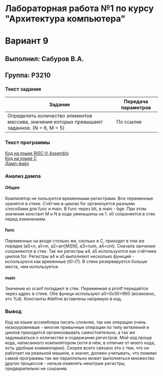 # Лабораторная работа №1 по курсу "Архитектура компьютера"
# Вариант 9
## Выполнил: Сабуров В.А.
## Группа: P3210


### Текст задания
Задание | Передача параметров
--------|--------------------
Определить количество элементов массива, значения которых превышают заданное. (N = 6, M = 5) | По ссылке
### Текст программы
[Код на языке RISC-V Assembly](https://github.com/SuperJaremy/lab-riscv-asm/blob/main/Lab1.S)  
[Код на языке C](https://github.com/SuperJaremy/lab-riscv-asm/blob/main/Lab1.c)  
[Дамп-файл](https://github.com/SuperJaremy/lab-riscv-asm/blob/main/Lab1.dump)  
### Анализ дампа
#### Общее
Компилятор не пользуется временными регистрами. Все переменные хранятся в стеке. Счётчик в циклах for организуется разными способами для func и main. В func через blt, в main - bge. При этом значения констант M и N в коде уменьшены на 1. s0 сохраняется в стек перед изменением.
#### func
Переменных на входе столько же, сколько в C, приходят в том же порядке (a0=n, a1=m, a2=arr\[M]\[N], a3=num, a4=cnt). Сначала занчения сохраняются в стек. Так же регистры a4, a5 используются как счётчики циклов for. Регистры a4 и a5 выполняют несколько функций - используюся как временные (t0-t7). В стеке резервируется больше места, чем используется. 
#### main
Значения из scanf попадают в стек. Переменная в printf передаётся через адрес в стеке. Обе функци используют a0=0x30+960 (возможно, это %d). Константы #define вставлены напрямую в код.
### Вывод
Код на языке ассемблера писать сложнее, так как операции очень низкоуровневые - многие привычные операции по типу ветвлений и циклов приходится организовывать самостоятельно, а так же задумываться о количестве и содержании регистров. Мой код проще кода, написанного компилятором (хотя в нём, в отличие от моего кода, есть удобные комментарии). Скорее всего связано это с тем, что он работает на реальной машине, а значит, должен учитывать, что помимо самой программы так же параллельно может выполняться множество других процессов - нельзя изменять некотрые регистры, предварительно не сохранив. 
